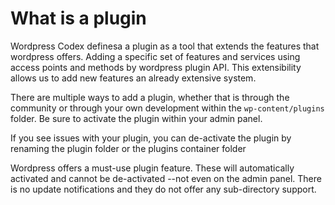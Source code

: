 What is a plugin
================
Wordpress Codex definesa a plugin as a tool that extends the features that
wordpress offers. Adding a specific set of features and services using access
points and methods by wordpress plugin API. This extensibility allows us to add
new features an already extensive system.

There are multiple ways to add a plugin, whether that is through the community
or through your own development within the `wp-content/plugins` folder. Be sure
to activate the plugin within your admin panel.

If you see issues with your plugin, you can de-activate the plugin by renaming
the plugin folder or the plugins container folder

Wordpress offers a must-use plugin feature. These will automatically activated
and cannot be de-activated --not even on the admin panel. There is no update
notifications and they do not offer any sub-directory support.
